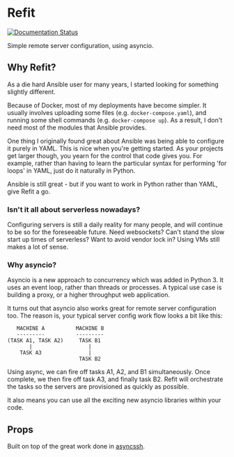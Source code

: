 # Refit

[![Documentation Status](https://readthedocs.org/projects/refit/badge/?version=latest)](https://refit.readthedocs.io/en/latest/?badge=latest)

Simple remote server configuration, using asyncio.

## Why Refit?

As a die hard Ansible user for many years, I started looking for something slightly different.

Because of Docker, most of my deployments have become simpler. It usually involves uploading some files (e.g. `docker-compose.yaml`), and running some shell commands (e.g. `docker-compose up`). As a result, I don't need most of the modules that Ansible provides.

One thing I originally found great about Ansible was being able to configure it purely in YAML. This is nice when you're getting started. As your projects get larger though, you yearn for the control that code gives you. For example, rather than having to learn the particular syntax for performing 'for loops' in YAML, just do it naturally in Python.

Ansible is still great - but if you want to work in Python rather than YAML, give Refit a go.

### Isn't it all about serverless nowadays?

Configuring servers is still a daily reality for many people, and will continue to be so for the foreseeable future. Need websockets? Can't stand the slow start up times of serverless? Want to avoid vendor lock in? Using VMs still makes a lot of sense.

### Why asyncio?

Asyncio is a new approach to concurrency which was added in Python 3. It uses an event loop, rather than threads or processes. A typical use case is building a proxy, or a higher throughput web application.

It turns out that asyncio also works great for remote server configuration too. The reason is, your typical server config work flow looks a bit like this:

```
   MACHINE A          MACHINE B
   ---------          ---------
(TASK A1, TASK A2)     TASK B1
       |                  |
    TASK A3               |
                       TASK B2
```

Using async, we can fire off tasks A1, A2, and B1 simultaneously. Once complete, we then fire off task A3, and finally task B2. Refit will orchestrate the tasks so the servers are provisioned as quickly as possible.

It also means you can use all the exciting new asyncio libraries within your code.

## Props

Built on top of the great work done in [asyncssh](https://github.com/ronf/asyncssh).
